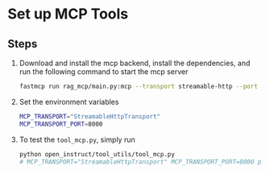 # Set up MCP Tools 

## Steps 

1. Download and install the mcp backend, install the dependencies, and run the following command to start the mcp server 
    ```bash
    fastmcp run rag_mcp/main.py:mcp --transport streamable-http --port 8000
    ```
2. Set the environment variables 
    ```bash 
    MCP_TRANSPORT="StreamableHttpTransport" 
    MCP_TRANSPORT_PORT=8000
    ```
3. To test the `tool_mcp.py`, simply run 
    ```bash 
    python open_instruct/tool_utils/tool_mcp.py
    # MCP_TRANSPORT="StreamableHttpTransport" MCP_TRANSPORT_PORT=8000 python open_instruct/tool_utils/tool_mcp.py
    ```